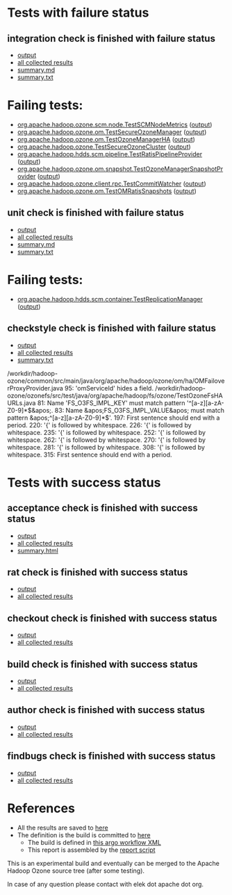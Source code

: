 # Tests with failure status

## integration check is finished with failure status

   * [output](https://raw.githubusercontent.com/elek/ozone-ci/master/pr/pr-hdds-2007-cbmf2/integration/output.log)
   * [all collected results](https://github.com/elek/ozone-ci/tree/master/pr/pr-hdds-2007-cbmf2/integration)
   * [summary.md](https://github.com/elek/ozone-ci/tree/master/pr/pr-hdds-2007-cbmf2/integration/summary.md)
   * [summary.txt](https://github.com/elek/ozone-ci/tree/master/pr/pr-hdds-2007-cbmf2/integration/summary.txt)

# Failing tests: 

 * [org.apache.hadoop.ozone.scm.node.TestSCMNodeMetrics](hadoop-ozone/integration-test/org.apache.hadoop.ozone.scm.node.TestSCMNodeMetrics.txt) ([output](hadoop-ozone/integration-test/org.apache.hadoop.ozone.scm.node.TestSCMNodeMetrics-output.txt/))
 * [org.apache.hadoop.ozone.om.TestSecureOzoneManager](hadoop-ozone/integration-test/org.apache.hadoop.ozone.om.TestSecureOzoneManager.txt) ([output](hadoop-ozone/integration-test/org.apache.hadoop.ozone.om.TestSecureOzoneManager-output.txt/))
 * [org.apache.hadoop.ozone.om.TestOzoneManagerHA](hadoop-ozone/integration-test/org.apache.hadoop.ozone.om.TestOzoneManagerHA.txt) ([output](hadoop-ozone/integration-test/org.apache.hadoop.ozone.om.TestOzoneManagerHA-output.txt/))
 * [org.apache.hadoop.ozone.TestSecureOzoneCluster](hadoop-ozone/integration-test/org.apache.hadoop.ozone.TestSecureOzoneCluster.txt) ([output](hadoop-ozone/integration-test/org.apache.hadoop.ozone.TestSecureOzoneCluster-output.txt/))
 * [org.apache.hadoop.hdds.scm.pipeline.TestRatisPipelineProvider](hadoop-ozone/integration-test/org.apache.hadoop.hdds.scm.pipeline.TestRatisPipelineProvider.txt) ([output](hadoop-ozone/integration-test/org.apache.hadoop.hdds.scm.pipeline.TestRatisPipelineProvider-output.txt/))
 * [org.apache.hadoop.ozone.om.snapshot.TestOzoneManagerSnapshotProvider](hadoop-ozone/integration-test/org.apache.hadoop.ozone.om.snapshot.TestOzoneManagerSnapshotProvider.txt) ([output](hadoop-ozone/integration-test/org.apache.hadoop.ozone.om.snapshot.TestOzoneManagerSnapshotProvider-output.txt/))
 * [org.apache.hadoop.ozone.client.rpc.TestCommitWatcher](hadoop-ozone/integration-test/org.apache.hadoop.ozone.client.rpc.TestCommitWatcher.txt) ([output](hadoop-ozone/integration-test/org.apache.hadoop.ozone.client.rpc.TestCommitWatcher-output.txt/))
 * [org.apache.hadoop.ozone.om.TestOMRatisSnapshots](hadoop-ozone/integration-test/org.apache.hadoop.ozone.om.TestOMRatisSnapshots.txt) ([output](hadoop-ozone/integration-test/org.apache.hadoop.ozone.om.TestOMRatisSnapshots-output.txt/))

## unit check is finished with failure status

   * [output](https://raw.githubusercontent.com/elek/ozone-ci/master/pr/pr-hdds-2007-cbmf2/unit/output.log)
   * [all collected results](https://github.com/elek/ozone-ci/tree/master/pr/pr-hdds-2007-cbmf2/unit)
   * [summary.md](https://github.com/elek/ozone-ci/tree/master/pr/pr-hdds-2007-cbmf2/unit/summary.md)
   * [summary.txt](https://github.com/elek/ozone-ci/tree/master/pr/pr-hdds-2007-cbmf2/unit/summary.txt)

# Failing tests: 

 * [org.apache.hadoop.hdds.scm.container.TestReplicationManager](hadoop-hdds/server-scm/org.apache.hadoop.hdds.scm.container.TestReplicationManager.txt) ([output](hadoop-hdds/server-scm/org.apache.hadoop.hdds.scm.container.TestReplicationManager-output.txt/))

## checkstyle check is finished with failure status

   * [output](https://raw.githubusercontent.com/elek/ozone-ci/master/pr/pr-hdds-2007-cbmf2/checkstyle/output.log)
   * [all collected results](https://github.com/elek/ozone-ci/tree/master/pr/pr-hdds-2007-cbmf2/checkstyle)
   * [summary.txt](https://github.com/elek/ozone-ci/tree/master/pr/pr-hdds-2007-cbmf2/checkstyle/summary.txt)

/workdir/hadoop-ozone/common/src/main/java/org/apache/hadoop/ozone/om/ha/OMFailoverProxyProvider.java
 95: &apos;omServiceId&apos; hides a field.
/workdir/hadoop-ozone/ozonefs/src/test/java/org/apache/hadoop/fs/ozone/TestOzoneFsHAURLs.java
 81: Name &apos;FS_O3FS_IMPL_KEY&apos; must match pattern &apos;^[a-z][a-zA-Z0-9]*$&apos;.
 83: Name &apos;FS_O3FS_IMPL_VALUE&apos; must match pattern &apos;^[a-z][a-zA-Z0-9]*$&apos;.
 197: First sentence should end with a period.
 220: &apos;{&apos; is followed by whitespace.
 226: &apos;{&apos; is followed by whitespace.
 235: &apos;{&apos; is followed by whitespace.
 252: &apos;{&apos; is followed by whitespace.
 262: &apos;{&apos; is followed by whitespace.
 270: &apos;{&apos; is followed by whitespace.
 281: &apos;{&apos; is followed by whitespace.
 308: &apos;{&apos; is followed by whitespace.
 315: First sentence should end with a period.


# Tests with success status

## acceptance check is finished with success status

   * [output](https://raw.githubusercontent.com/elek/ozone-ci/master/pr/pr-hdds-2007-cbmf2/acceptance/output.log)
   * [all collected results](https://github.com/elek/ozone-ci/tree/master/pr/pr-hdds-2007-cbmf2/acceptance)
   * [summary.html](https://elek.github.io/ozone-ci/pr/pr-hdds-2007-cbmf2/acceptance/summary.html)


## rat check is finished with success status

   * [output](https://raw.githubusercontent.com/elek/ozone-ci/master/pr/pr-hdds-2007-cbmf2/rat/output.log)
   * [all collected results](https://github.com/elek/ozone-ci/tree/master/pr/pr-hdds-2007-cbmf2/rat)


## checkout check is finished with success status

   * [output](https://raw.githubusercontent.com/elek/ozone-ci/master/pr/pr-hdds-2007-cbmf2/checkout/output.log)
   * [all collected results](https://github.com/elek/ozone-ci/tree/master/pr/pr-hdds-2007-cbmf2/checkout)


## build check is finished with success status

   * [output](https://raw.githubusercontent.com/elek/ozone-ci/master/pr/pr-hdds-2007-cbmf2/build/output.log)
   * [all collected results](https://github.com/elek/ozone-ci/tree/master/pr/pr-hdds-2007-cbmf2/build)


## author check is finished with success status

   * [output](https://raw.githubusercontent.com/elek/ozone-ci/master/pr/pr-hdds-2007-cbmf2/author/output.log)
   * [all collected results](https://github.com/elek/ozone-ci/tree/master/pr/pr-hdds-2007-cbmf2/author)


## findbugs check is finished with success status

   * [output](https://raw.githubusercontent.com/elek/ozone-ci/master/pr/pr-hdds-2007-cbmf2/findbugs/output.log)
   * [all collected results](https://github.com/elek/ozone-ci/tree/master/pr/pr-hdds-2007-cbmf2/findbugs)




# References

 * All the results are saved to [here](https://github.com/elek/ozone-ci/tree/master/pr/pr-hdds-2007-cbmf2/)
 * The definition is the build is committed to [here](https://github.com/elek/argo-ozone)
    * The build is defined in [this argo workflow XML](https://github.com/elek/argo-ozone/blob/master/ozone-build.yaml)
    * This report is assembled by the [report script](https://github.com/elek/argo-ozone/blob/master/scripts/report.sh)

This is an experimental build and eventually can be merged to the Apache Hadoop Ozone source tree (after some testing).

In case of any question please contact with elek dot apache dot org.
